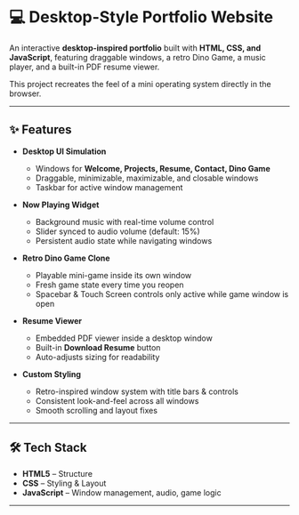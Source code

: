 # 💻 Desktop-Style Portfolio Website

An interactive **desktop-inspired portfolio** built with **HTML, CSS, and JavaScript**, featuring draggable windows, a retro Dino Game, a music player, and a built-in PDF resume viewer.

This project recreates the feel of a mini operating system directly in the browser.

---

## ✨ Features

- **Desktop UI Simulation**

  - Windows for **Welcome, Projects, Resume, Contact, Dino Game**
  - Draggable, minimizable, maximizable, and closable windows
  - Taskbar for active window management

- **Now Playing Widget**

  - Background music with real-time volume control
  - Slider synced to audio volume (default: 15%)
  - Persistent audio state while navigating windows

- **Retro Dino Game Clone**

  - Playable mini-game inside its own window
  - Fresh game state every time you reopen
  - Spacebar & Touch Screen controls only active while game window is open

- **Resume Viewer**

  - Embedded PDF viewer inside a desktop window
  - Built-in **Download Resume** button
  - Auto-adjusts sizing for readability

- **Custom Styling**
  - Retro-inspired window system with title bars & controls
  - Consistent look-and-feel across all windows
  - Smooth scrolling and layout fixes

---

## 🛠️ Tech Stack

- **HTML5** – Structure
- **CSS** – Styling & Layout
- **JavaScript** – Window management, audio, game logic

---



